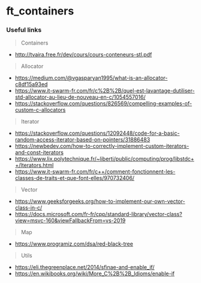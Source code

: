 # ft_containers

### Useful links

>Containers
- http://tvaira.free.fr/dev/cours/cours-conteneurs-stl.pdf
> Allocator
- https://medium.com/@vgasparyan1995/what-is-an-allocator-c8df15a93ed
- https://www.it-swarm-fr.com/fr/c%2B%2B/quel-est-lavantage-dutiliser-std-allocator-au-lieu-de-nouveau-en-c/1054557016/
- https://stackoverflow.com/questions/826569/compelling-examples-of-custom-c-allocators
> Iterator
- https://stackoverflow.com/questions/12092448/code-for-a-basic-random-access-iterator-based-on-pointers/31886483
- https://newbedev.com/how-to-correctly-implement-custom-iterators-and-const-iterators
- https://www.lix.polytechnique.fr/~liberti/public/computing/prog/libstdc++/Iterators.html
- https://www.it-swarm-fr.com/fr/c++/comment-fonctionnent-les-classes-de-traits-et-que-font-elles/970732406/
> Vector
- https://www.geeksforgeeks.org/how-to-implement-our-own-vector-class-in-c/
- https://docs.microsoft.com/fr-fr/cpp/standard-library/vector-class?view=msvc-160&viewFallbackFrom=vs-2019
> Map
- https://www.programiz.com/dsa/red-black-tree
> Utils
- https://eli.thegreenplace.net/2014/sfinae-and-enable_if/
- https://en.wikibooks.org/wiki/More_C%2B%2B_Idioms/enable-if